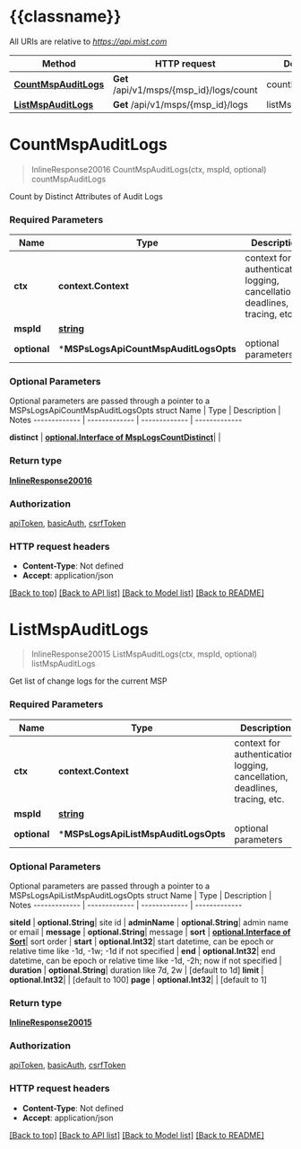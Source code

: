# {{classname}}

All URIs are relative to *https://api.mist.com*

Method | HTTP request | Description
------------- | ------------- | -------------
[**CountMspAuditLogs**](MSPsLogsApi.md#CountMspAuditLogs) | **Get** /api/v1/msps/{msp_id}/logs/count | countMspAuditLogs
[**ListMspAuditLogs**](MSPsLogsApi.md#ListMspAuditLogs) | **Get** /api/v1/msps/{msp_id}/logs | listMspAuditLogs

# **CountMspAuditLogs**
> InlineResponse20016 CountMspAuditLogs(ctx, mspId, optional)
countMspAuditLogs

Count by Distinct Attributes of Audit Logs

### Required Parameters

Name | Type | Description  | Notes
------------- | ------------- | ------------- | -------------
 **ctx** | **context.Context** | context for authentication, logging, cancellation, deadlines, tracing, etc.
  **mspId** | [**string**](.md)|  | 
 **optional** | ***MSPsLogsApiCountMspAuditLogsOpts** | optional parameters | nil if no parameters

### Optional Parameters
Optional parameters are passed through a pointer to a MSPsLogsApiCountMspAuditLogsOpts struct
Name | Type | Description  | Notes
------------- | ------------- | ------------- | -------------

 **distinct** | [**optional.Interface of MspLogsCountDistinct**](.md)|  | 

### Return type

[**InlineResponse20016**](inline_response_200_16.md)

### Authorization

[apiToken](../README.md#apiToken), [basicAuth](../README.md#basicAuth), [csrfToken](../README.md#csrfToken)

### HTTP request headers

 - **Content-Type**: Not defined
 - **Accept**: application/json

[[Back to top]](#) [[Back to API list]](../README.md#documentation-for-api-endpoints) [[Back to Model list]](../README.md#documentation-for-models) [[Back to README]](../README.md)

# **ListMspAuditLogs**
> InlineResponse20015 ListMspAuditLogs(ctx, mspId, optional)
listMspAuditLogs

Get list of change logs for the current MSP

### Required Parameters

Name | Type | Description  | Notes
------------- | ------------- | ------------- | -------------
 **ctx** | **context.Context** | context for authentication, logging, cancellation, deadlines, tracing, etc.
  **mspId** | [**string**](.md)|  | 
 **optional** | ***MSPsLogsApiListMspAuditLogsOpts** | optional parameters | nil if no parameters

### Optional Parameters
Optional parameters are passed through a pointer to a MSPsLogsApiListMspAuditLogsOpts struct
Name | Type | Description  | Notes
------------- | ------------- | ------------- | -------------

 **siteId** | **optional.String**| site id | 
 **adminName** | **optional.String**| admin name or email | 
 **message** | **optional.String**| message | 
 **sort** | [**optional.Interface of Sort**](.md)| sort order | 
 **start** | **optional.Int32**| start datetime, can be epoch or relative time like -1d, -1w; -1d if not specified | 
 **end** | **optional.Int32**| end datetime, can be epoch or relative time like -1d, -2h; now if not specified | 
 **duration** | **optional.String**| duration like 7d, 2w | [default to 1d]
 **limit** | **optional.Int32**|  | [default to 100]
 **page** | **optional.Int32**|  | [default to 1]

### Return type

[**InlineResponse20015**](inline_response_200_15.md)

### Authorization

[apiToken](../README.md#apiToken), [basicAuth](../README.md#basicAuth), [csrfToken](../README.md#csrfToken)

### HTTP request headers

 - **Content-Type**: Not defined
 - **Accept**: application/json

[[Back to top]](#) [[Back to API list]](../README.md#documentation-for-api-endpoints) [[Back to Model list]](../README.md#documentation-for-models) [[Back to README]](../README.md)

